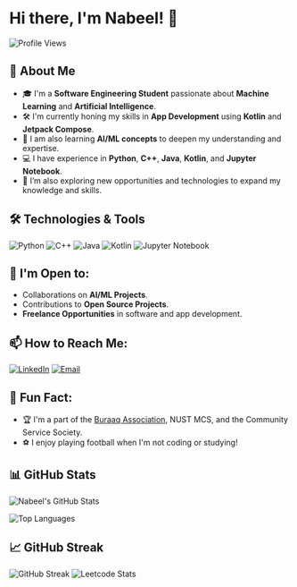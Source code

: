 # Hi there, I'm Nabeel! 👋

![Profile Views](https://komarev.com/ghpvc/?username=nabeelshan78&color=brightgreen)

## 🚀 About Me

- 🎓 I'm a **Software Engineering Student** passionate about **Machine Learning** and **Artificial Intelligence**.
- 🛠 I'm currently honing my skills in **App Development** using **Kotlin** and **Jetpack Compose**.
- 🤖 I am also learning **AI/ML concepts** to deepen my understanding and expertise.
- 💻 I have experience in **Python**, **C++**, **Java**, **Kotlin**, and **Jupyter Notebook**.
- 🌱 I’m also exploring new opportunities and technologies to expand my knowledge and skills.

## 🛠 Technologies & Tools

![Python](https://img.shields.io/badge/-Python-333333?style=flat&logo=python)
![C++](https://img.shields.io/badge/-C++-00599C?style=flat&logo=cplusplus)
![Java](https://img.shields.io/badge/-Java-007396?style=flat&logo=java)
![Kotlin](https://img.shields.io/badge/-Kotlin-0095D5?style=flat&logo=kotlin)
![Jupyter Notebook](https://img.shields.io/badge/-Jupyter%20Notebook-F37626?style=flat&logo=jupyter)

## 💼 I'm Open to:

- Collaborations on **AI/ML Projects**.
- Contributions to **Open Source Projects**.
- **Freelance Opportunities** in software and app development.

## 📫 How to Reach Me:

[![LinkedIn](https://img.shields.io/badge/-LinkedIn-0077B5?style=flat&logo=Linkedin&logoColor=white)](https://www.linkedin.com/in/nabeel-shan-816a04305/)
[![Email](https://img.shields.io/badge/-Email-D14836?style=flat&logo=Gmail&logoColor=white)](mailto:nabeelshan078@gmail.com)

## 🌟 Fun Fact:

- 🏆 I'm a part of the [Buraaq Association](https://example.com), NUST MCS, and the Community Service Society.
- ⚽ I enjoy playing football when I'm not coding or studying!

## 📊 GitHub Stats

![Nabeel's GitHub Stats](https://github-readme-stats.vercel.app/api?username=nabeelshan78&show_icons=true&theme=radical)

![Top Languages](https://github-readme-stats.vercel.app/api/top-langs/?username=nabeelshan78&layout=compact&theme=radical)

## 📈 GitHub Streak

![GitHub Streak](https://streak-stats.demolab.com?user=nabeelshan78&theme=radical)
![Leetcode Stats](https://leetcode.com/u/Nabeelshan3443/)
